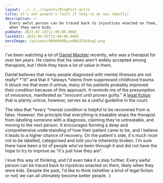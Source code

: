 ```yaml
---
layout: ../../../layouts/BlogPost.astro
title: It's not people's fault if they're an ass (mostly)
description: >-
  Every awful person can be traced back to injustices enacted on them, likely
  when they were kids.
pubDate: 2023-07-25T12:00:00.000Z
lastEdit: 2023-09-05T12:00:00.000Z
heroImage: /uploads/00000000yzx0NX3TUkXxq2.png
---
```


I've been watching a lot of [Daniel Mackler](https://www.youtube.com/@dmackler58 "daniel mackler (external link)") recently, who was a therapist for over ten years. He claims that his views aren't widely accepted among therapists, but I think they have a lot of value in them.

Daniel believes that many people diagnosed with mental illnesses are not really* *"ill" and that it *always *stems from suppressed childhood trauma. It struck me that even if untrue, many of his patients probably improved their condition because of this approach. It reminds me of the presumption of innocence, manifested as "innocent until proven guilty." A [legal fiction](https://legalvidhiya.com/the-concept-of-legal-fiction/ "the concept of legal fiction (external link)") that is plainly untrue, however, serves as a useful guideline in the court.

The idea that *every *mental condition is helpful to be recovered from is false. However, the principle that everything is treatable stops the therapist from labelling someone with a diagnosis, claiming they're untreatable, and moving to the next person. It encourages forming a deep and comprehensive understanding of how their patient came to be, and I believe it leads to a higher chance of recovery. On the patient's side, it's much nicer not to be labelled, categorised and told you're inherently broken. I'm sure there have been a lot of people who've been through it and did not have the hope to try to improve as "it's just how they are".

I love this way of thinking, and I'd even take it a step further. Every awful person can be traced back to injustices enacted on *them*, likely when they were kids. Despite the past, I'd like to think (whether a kind of legal fiction or not) we can all ultimately become better people. :)
